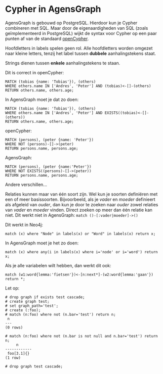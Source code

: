 # Cypher in AgensGraph

AgensGraph is gebouwd op PostgreSQL. Hierdoor kun je Cypher combineren
met SQL. Maar door de eigenaardigheden van SQL (zoals geïmplementeerd
in PostgreSQL) wijkt de syntax voor Cypher op een paar punten af van
de standaard [openCypher](https://www.opencypher.org/).

Hoofdletters in labels spelen geen rol. Alle hoofdletters worden omgezet naar
kleine letters, tenzij het label tussen **dubbele**
aanhalingstekens staat.

Strings dienen tussen **enkele** aanhalingstekens te staan.

Dit is correct in openCypher:
```text
MATCH (tobias {name: 'Tobias'}), (others)
WHERE others.name IN ['Andres', 'Peter'] AND (tobias)<-[]-(others)
RETURN others.name, others.age;
```
In AgensGraph moet je dat zo doen:
```text
MATCH (tobias {name: 'Tobias'}), (others)
WHERE others.name IN ['Andres', 'Peter'] AND EXISTS((tobias)<-[]-(others))
RETURN others.name, others.age;
```

openCypher:
```text
MATCH (persons), (peter {name: 'Peter'})
WHERE NOT (persons)-[]->(peter)
RETURN persons.name, persons.age;
```
AgensGraph:
```text
MATCH (persons), (peter {name:'Peter'})
WHERE NOT EXISTS((persons)-[]->(peter))
RETURN persons.name, persons.age;
```

Andere verschillen...

Relaties kunnen maar van één soort zijn. Wel kun je soorten
definiëren met een of meer basissoorten. Bijvoorbeeld, als je
*vader* en *moeder* definieert als afgeleid van *ouder*, dan kun je
door te zoeken naar *ouder* zowel relaties van *vader* en *moeder*
vinden. Direct zoeken op meer dan één relatie kan niet. Dit werkt
niet in AgensGraph: `match ()-[:vader|moeder]->()`

Dit werkt in Neo4j:

```text
match (x) where "Node" in labels(x) or "Word" in labels(x) return x;
```

In AgensGraph moet je het zo doen:

```text
match (x) where any(i in labels(x) where i='node' or i='word') return x;
```

Als je alle variabelen wilt hebben, dan werkt dit ook:
```text
match (w1:word{lemma:'fietsen'})<-[n:next*]-(w2:word{lemma:'gaan'}) return *;
```

Let op:
```text
# drop graph if exists test cascade;
# create graph test;
# set graph_path='test';
# create (:foo);
# match (n:foo) where not (n.bar='test') return n;
 n
---
(0 rows)

# match (n:foo) where not (n.bar is not null and n.bar='test') return n;
     n
------------
 foo[3.1]{}
(1 row)

# drop graph test cascade;
```
